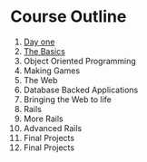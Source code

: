 # Course Outline

1. [Day one](https://github.com/makersacademy/course/blob/master/day_one.md)
2. [The Basics](https://github.com/makersacademy/course/blob/master/1_the_basics.md)
3. Object Oriented Programming
4. Making Games
5. The Web
6. Database Backed Applications
7. Bringing the Web to life
8. Rails
9. More Rails
10. Advanced Rails
11. Final Projects
12. Final Projects